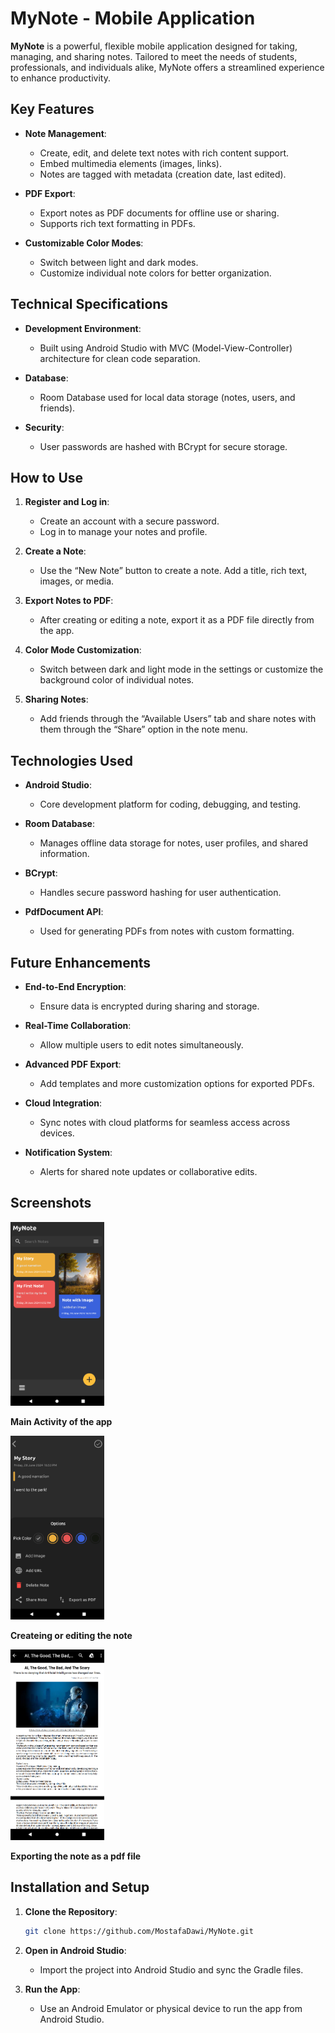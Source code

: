 # MyNote - Mobile Application

**MyNote** is a powerful, flexible mobile application designed for taking, managing, and sharing notes. Tailored to meet the needs of students, professionals, and individuals alike, MyNote offers a streamlined experience to enhance productivity.

## Key Features

- **Note Management**: 
  - Create, edit, and delete text notes with rich content support.
  - Embed multimedia elements (images, links).
  - Notes are tagged with metadata (creation date, last edited).
  
- **PDF Export**: 
  - Export notes as PDF documents for offline use or sharing.
  - Supports rich text formatting in PDFs.

- **Customizable Color Modes**: 
  - Switch between light and dark modes.
  - Customize individual note colors for better organization.

## Technical Specifications

- **Development Environment**: 
  - Built using Android Studio with MVC (Model-View-Controller) architecture for clean code separation.
  
- **Database**: 
  - Room Database used for local data storage (notes, users, and friends).
  
- **Security**: 
  - User passwords are hashed with BCrypt for secure storage.

## How to Use

1. **Register and Log in**: 
   - Create an account with a secure password.
   - Log in to manage your notes and profile.

2. **Create a Note**: 
   - Use the “New Note” button to create a note. Add a title, rich text, images, or media.
   
3. **Export Notes to PDF**: 
   - After creating or editing a note, export it as a PDF file directly from the app.

4. **Color Mode Customization**: 
   - Switch between dark and light mode in the settings or customize the background color of individual notes.
   
5. **Sharing Notes**: 
   - Add friends through the “Available Users” tab and share notes with them through the “Share” option in the note menu.

## Technologies Used

- **Android Studio**: 
  - Core development platform for coding, debugging, and testing.
  
- **Room Database**: 
  - Manages offline data storage for notes, user profiles, and shared information.

- **BCrypt**: 
  - Handles secure password hashing for user authentication.

- **PdfDocument API**: 
  - Used for generating PDFs from notes with custom formatting.

## Future Enhancements

- **End-to-End Encryption**: 
  - Ensure data is encrypted during sharing and storage.

- **Real-Time Collaboration**: 
  - Allow multiple users to edit notes simultaneously.

- **Advanced PDF Export**: 
  - Add templates and more customization options for exported PDFs.

- **Cloud Integration**: 
  - Sync notes with cloud platforms for seamless access across devices.

- **Notification System**: 
  - Alerts for shared note updates or collaborative edits.

## Screenshots

<img src="MainNotes.png" alt="Main Activity" width="150"/>
<p><strong>Main Activity of the app</strong></p>

<img src="Edit.png" alt="Create and Edit" width="150"/>
<p><strong>Createing or editing the note</strong></p>

<img src="PDF.png" alt="Export" width="150"/>
<p><strong>Exporting the note as a pdf file</strong></p>

## Installation and Setup

1. **Clone the Repository**:
    ```bash
    git clone https://github.com/MostafaDawi/MyNote.git
    ```
    
2. **Open in Android Studio**:
    - Import the project into Android Studio and sync the Gradle files.

3. **Run the App**:
    - Use an Android Emulator or physical device to run the app from Android Studio.
